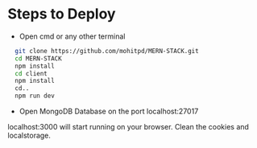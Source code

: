 # Steps to Deploy

- Open cmd or any other terminal

```bash
  git clone https://github.com/mohitpd/MERN-STACK.git
  cd MERN-STACK
  npm install
  cd client
  npm install
  cd..
  npm run dev
```
- Open MongoDB Database on the port localhost:27017

localhost:3000 will start running on your browser.
Clean the cookies and localstorage.
